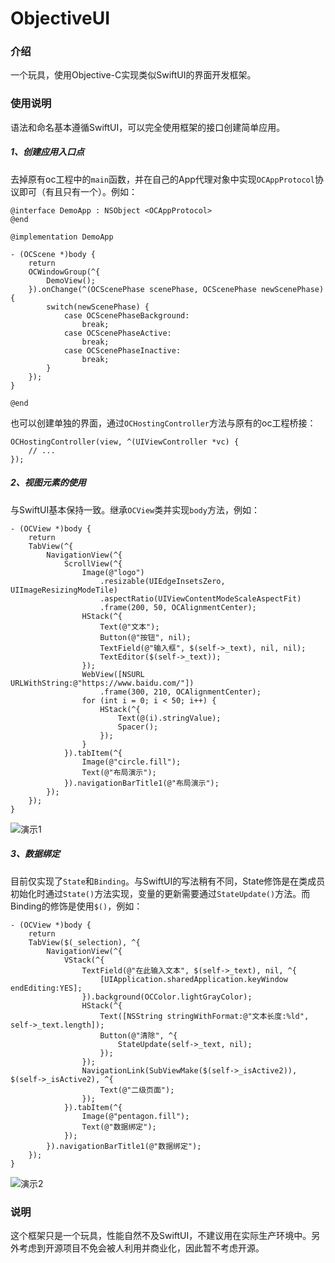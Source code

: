 # ObjectiveUI

### 介绍
一个玩具，使用Objective-C实现类似SwiftUI的界面开发框架。

### 使用说明
语法和命名基本遵循SwiftUI，可以完全使用框架的接口创建简单应用。

##### 1、创建应用入口点
去掉原有oc工程中的`main`函数，并在自己的App代理对象中实现`OCAppProtocol`协议即可（有且只有一个）。例如：

```
@interface DemoApp : NSObject <OCAppProtocol>
@end

@implementation DemoApp

- (OCScene *)body {
    return
    OCWindowGroup(^{
        DemoView();
    }).onChange(^(OCScenePhase scenePhase, OCScenePhase newScenePhase) {
        switch(newScenePhase) {
            case OCScenePhaseBackground:
                break;
            case OCScenePhaseActive:
                break;
            case OCScenePhaseInactive:
                break;
        }
    });
}

@end
```
也可以创建单独的界面，通过`OCHostingController`方法与原有的oc工程桥接：

```
OCHostingController(view, ^(UIViewController *vc) {
    // ...
});
```

##### 2、视图元素的使用
与SwiftUI基本保持一致。继承`OCView`类并实现`body`方法，例如：

```
- (OCView *)body {
    return
    TabView(^{
        NavigationView(^{
            ScrollView(^{
                Image(@"logo")
                    .resizable(UIEdgeInsetsZero, UIImageResizingModeTile)
                    .aspectRatio(UIViewContentModeScaleAspectFit)
                    .frame(200, 50, OCAlignmentCenter);
                HStack(^{
                    Text(@"文本");
                    Button(@"按钮", nil);
                    TextField(@"输入框", $(self->_text), nil, nil);
                    TextEditor($(self->_text));
                });
                WebView([NSURL URLWithString:@"https://www.baidu.com/"])
                    .frame(300, 210, OCAlignmentCenter);
                for (int i = 0; i < 50; i++) {
                    HStack(^{
                        Text(@(i).stringValue);
                        Spacer();
                    });
                }
            }).tabItem(^{
                Image(@"circle.fill");
                Text(@"布局演示");
            }).navigationBarTitle1(@"布局演示");
        });
    });
}
```
![演示1](https://gitee.com/ObjectiveUI/ObjectiveUI/raw/master/Resource/1.gif)

##### 3、数据绑定
目前仅实现了`State`和`Binding`。与SwiftUI的写法稍有不同，State修饰是在类成员初始化时通过`State()`方法实现，变量的更新需要通过`StateUpdate()`方法。而Binding的修饰是使用`$()`，例如：

```
- (OCView *)body {
    return
    TabView($(_selection), ^{
        NavigationView(^{
            VStack(^{
                TextField(@"在此输入文本", $(self->_text), nil, ^{
                    [UIApplication.sharedApplication.keyWindow endEditing:YES];
                }).background(OCColor.lightGrayColor);
                HStack(^{
                    Text([NSString stringWithFormat:@"文本长度:%ld", self->_text.length]);
                    Button(@"清除", ^{
                        StateUpdate(self->_text, nil);
                    });
                });
                NavigationLink(SubViewMake($(self->_isActive2)), $(self->_isActive2), ^{
                    Text(@"二级页面");
                });
            }).tabItem(^{
                Image(@"pentagon.fill");
                Text(@"数据绑定");
            });
        }).navigationBarTitle1(@"数据绑定");
    });
}
```
![演示2](https://gitee.com/ObjectiveUI/ObjectiveUI/raw/master/Resource/2.gif)

### 说明
这个框架只是一个玩具，性能自然不及SwiftUI，不建议用在实际生产环境中。另外考虑到开源项目不免会被人利用并商业化，因此暂不考虑开源。


